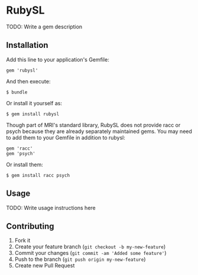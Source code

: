 # RubySL

TODO: Write a gem description

## Installation

Add this line to your application's Gemfile:

    gem 'rubysl'

And then execute:

    $ bundle

Or install it yourself as:

    $ gem install rubysl

Though part of MRI's standard library, RubySL does not provide racc or psych because they are already separately maintained gems. You may need to add them to your Gemfile in addition to rubysl:

    gem 'racc'
    gem 'psych'

Or install them:

    $ gem install racc psych

## Usage

TODO: Write usage instructions here

## Contributing

1. Fork it
2. Create your feature branch (`git checkout -b my-new-feature`)
3. Commit your changes (`git commit -am 'Added some feature'`)
4. Push to the branch (`git push origin my-new-feature`)
5. Create new Pull Request
